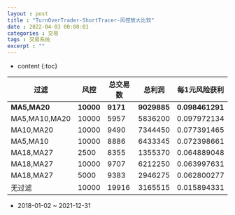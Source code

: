 ```yaml
---
layout : post
title : "TurnOverTrader-ShortTracer-风控放大比较"
date : 2022-04-03 00:00:01
categories : 交易
tags : 交易系统
excerpt : ""
---
```


* content
{:toc}


| 过滤          | 风控      | 总交易数 | 总利润      | 每1元风险获利   |
| ------------- | --------- | -------- | ----------- | --------------- |
| **MA5,MA20**  | **10000** | **9171** | **9029885** | **0.098461291** |
| MA5,MA10,MA20 | 10000     | 5957     | 5836200     | 0.097972134     |
| MA10,MA20     | 10000     | 9490     | 7344450     | 0.077391465     |
| MA5,MA10      | 10000     | 8886     | 6433345     | 0.072398661     |
| MA18,MA27     | 2500      | 8355     | 1355370     | 0.064889048     |
| MA18,MA27     | 10000     | 9707     | 6212250     | 0.063997631     |
| MA18,MA27     | 5000      | 9383     | 2946275     | 0.062800277     |
| 无过滤        | 10000     | 19916    | 3165515     | 0.015894331     |




* 2018-01-02 ~ 2021-12-31










